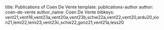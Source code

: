 title: Publications of Coen De Vente
template: publications-author
author: coen-de-vente
author_name: Coen De Vente
bibkeys: vent21,vent18,vent23a,vent20a,vent23b,schw22a,vent22,vent20,ardu20,xion21,lemi22,lemi23,vent23c,schw22,gonz21,vent21a,less20